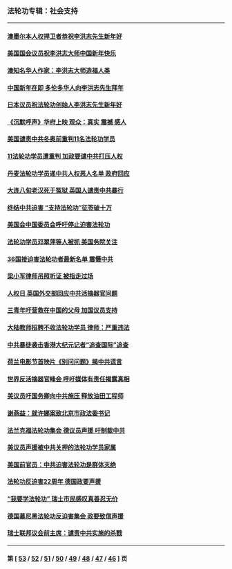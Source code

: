 ### 法轮功专辑：社会支持
---
#### [澳墨尔本人权捍卫者恭祝李洪志先生新年好](../../pages/nf4386/n13556164.md?02070430) 
#### [美国国会议员祝李洪志大师中国新年快乐](../../pages/nf4386/n13554208.md?02070430) 
#### [澳知名华人作家：李洪志大师造福人类](../../pages/nf4386/n13552049.md?02070430) 
#### [中国新年在即 多伦多华人向李洪志先生拜年](../../pages/nf4386/n13531756.md?02070430) 
#### [日本议员祝法轮功创始人李洪志先生新年好](../../pages/nf4386/n13543228.md?02070430) 
#### [《沉默呼声》华府上映 观众：真实 震撼 感人](../../pages/nf4386/n13524739.md?02070430) 
#### [美国谴责中共冬奥前重判11名法轮功学员](../../pages/nf4386/n13521806.md?02070430) 
#### [11法轮功学员遭重判 加政要谴中共打压人权](../../pages/nf4386/n13521294.md?02070430) 
#### [丹麦法轮功学员递中共人权恶人名单 政府回应](../../pages/nf4386/n13497482.md?02070430) 
#### [大连八旬老汉死于冤狱 英国人谴责中共暴行](../../pages/nf4386/n13480118.md?02070430) 
#### [终结中共迫害 “支持法轮功”征签破十万](../../pages/nf4386/n13471084.md?02070430) 
#### [美国会中国委员会呼吁停止迫害法轮功](../../pages/nf4386/n13465411.md?02070430) 
#### [法轮功学员邓翠萍等人被抓 美国务院关注](../../pages/nf4386/n13451524.md?02070430) 
#### [36国接迫害法轮功者最新名单 震慑中共](../../pages/nf4386/n13445909.md?02070430) 
#### [梁小军律师吊照听证 被指走过场](../../pages/nf4386/n13437662.md?02070430) 
#### [人权日 英国外交部回应中共活摘器官问题](../../pages/nf4386/n13430243.md?02070430) 
#### [三青年吁营救在中国的父母 加国议员支持](../../pages/nf4386/n13429744.md?02070430) 
#### [大陆教师招聘不收法轮功学员 律师：严重违法](../../pages/nf4386/n13365839.md?02070430) 
#### [中共暴徒袭击香港大纪元记者“追查国际”追查](../../pages/nf4386/n13343404.md?02070430) 
#### [荷兰电影节首映片《别问问题》揭中共谎言](../../pages/nf4386/n13321179.md?02070430) 
#### [世界反活摘器官峰会 呼吁媒体有责任揭露真相](../../pages/nf4386/n13264475.md?02070430) 
#### [美议员吁国务卿向中共施压 释放油田工程师](../../pages/nf4386/n13233845.md?02070430) 
#### [谢燕益：就许娜案致北京市政法委书记](../../pages/nf4386/n13182701.md?02070430) 
#### [法兰克福法轮功集会 德议员声援 吁制裁中共](../../pages/nf4386/n13175975.md?02070430) 
#### [美议员声援被中共关押的法轮功学员家属](../../pages/nf4386/n13158310.md?02070430) 
#### [美国前官员：中共迫害法轮功是群体灭绝](../../pages/nf4386/n13157750.md?02070430) 
#### [法轮功反迫害22周年 德国政要声援](../../pages/nf4386/n13143632.md?02070430) 
#### [“我要学法轮功” 瑞士市民感叹真善忍无价](../../pages/nf4386/n13129633.md?02070430) 
#### [德国慕尼黑法轮功反迫害集会 政要致信声援](../../pages/nf4386/n13129148.md?02070430) 
#### [瑞士联邦议会前主席：谴责中共实施的杀戮](../../pages/nf4386/n13127336.md?02070430) 

---
#### 第 [ [53](./53.md?02070430) / [52](./52.md?02070430) / [51](./51.md?02070430) / [50](./50.md?02070430) / [49](./49.md?02070430) / [48](./48.md?02070430) / [47](./47.md?02070430) / [46](./46.md?02070430) ] 页
